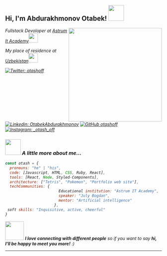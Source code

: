 <h2> Hi, I'm Abdurakhmonov Otabek! <img src="https://media.giphy.com/media/mGcNjsfWAjY5AEZNw6/giphy.gif" width="50"></h2>
<img align='right' src="https://media3.giphy.com/media/Kfl09udXYhbjajJwEt/giphy.gif" width="300">
<p><em>Fullstack Devoloper at <a href="https://astrum.uz/uz">Astrum It Academy</a><img src="https://media.giphy.com/media/fYSnHlufseco8Fh93Z/giphy.gif" width="30"></p>
<p><em>My place of residence at <a href="https://www.google.com/maps/place/%D0%A3%D0%B7%D0%B1%D0%B5%D0%BA%D0%B8%D1%81%D1%82%D0%B0%D0%BD/@41.381166,64.5735819,6z/data=!3m1!4b1!4m5!3m4!1s0x38ae8b20a5d676b1:0xca0a6dad7e841e20!8m2!3d41.377491!4d64.585262">Uzbekistan</a><img src="https://www.gifservice.fr/img/gif-vignette-small/32799168efb65eab8d421ab49badb8c4/89659-flags-asia-uzbekistan-map.gif" width="30"></p>


[![Twitter: otashoff](https://img.shields.io/twitter/follow/otashoff?style=social)](https://twitter.com/Otashoff)
[![Linkedin: OtabekAbdurakhmonov](https://img.shields.io/badge/-otabekabdurakhmonov-blue?style=flat-square&logo=Linkedin&logoColor=white&link=https://www.linkedin.com/in/otabekabdurakhmonov/)](https://www.linkedin.com/in/OtabekAbdurakhmonov/)
[![GitHub otashoff](https://img.shields.io/github/followers/otashoff?label=follow&style=social)](https://github.com/otashoff)
[![Instagram: _otash_off](https://img.shields.io/badge/Instagram-E4405F?style=for-the-badge&logo=instagram&logoColor=white)](https://instagram.com/_otash_off)


### <img src="https://media.giphy.com/media/VgCDAzcKvsR6OM0uWg/giphy.gif" width="50"> A little more about me...  

```javascript
const otash = {
  pronouns: "he" | "his",
  code: [Javascript, HTML, CSS, Ruby, React],
  tools: [React, Node, Styled-Components],
  architecture: ["Tetris", "Pokemon", "Portfolio web site"],
  techCommunities: {
                        Educational institution: "Astrum IT Academy",
                        speaker: "July Bogdan",
                        mentor: "Artificial intelligence"
                      },
 soft skills: "Inquisitive, active, cheerful"
}
```

<img src="https://media.giphy.com/media/LnQjpWaON8nhr21vNW/giphy.gif" width="60"> <em><b>I love connecting with different people</b> so if you want to say <b>hi, I'll be happy to meet you more!</b> :)</em>

---
